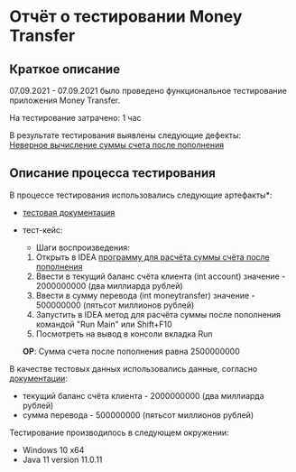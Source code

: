 # Отчёт о тестировании Money Transfer

## Краткое описание

07.09.2021 - 07.09.2021 было проведено функциональное тестирование приложения Money Transfer.

На тестирование затрачено: 1 час

В результате тестирования выявлены следующие дефекты:  
[Неверное вычисление суммы счета после пополнения](https://github.com/Maryust/JavaHomework1.1/issues/1#issue-989958056)

## Описание процесса тестирования

В процессе тестирования использовались следующие артефакты*:
* [тестовая документация](https://github.com/netology-code/javaqa-homeworks/blob/master/intro/MERGED.md)
* тест-кейс:
    * Шаги воспроизведения:
    1. Открыть в IDEA [программу для расчёта суммы счёта после пополнения](https://github.com/Maryust/JavaHomework1.1/blob/cd9cf9144bbc58e19d71e8d92039d31dbd3157dd/src/Main.java)
    2. Ввести в текущий баланс счёта клиента  (int account) значение - 2000000000 (два миллиарда рублей)
    3. Ввести в сумму перевода (int moneytransfer) значение - 500000000 (пятьсот миллионов рублей)
    4. Запустить в IDEA метод для расчёта суммы после пополнения командой "Run Main" или Shift+F10
    5. Посмотреть на вывод в консоли вкладка Run
   
  **ОР**: Сумма счета после пополнения равна 2500000000

В качестве тестовых данных использовались данные, согласно [документации](https://github.com/netology-code/javaqa-homeworks/blob/master/intro/MERGED.md):
* текущий баланс счёта клиента - 2000000000 (два миллиарда рублей)
* сумма перевода  - 500000000 (пятьсот миллионов рублей)

Тестирование производилось в следующем окружении:
* Windows 10 x64
* Java 11 version 11.0.11
